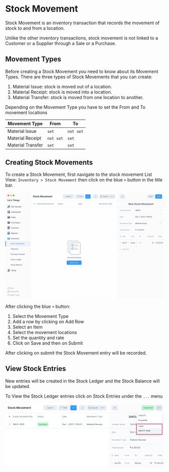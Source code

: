 # Stock Movement

Stock Movement is an inventory transaction that records the movement of stock to
and from a location.

Unlike the other inventory transactions, stock movement is not linked to a
Customer or a Supplier through a Sale or a Purchase.

## Movement Types

Before creating a Stock Movement you need to know about its Movement Types.
There are three types of Stock Movements that you can create:

1. Material Issue: stock is moved out of a location.
2. Material Receipt: stock is moved into a location.
3. Material Transfer: stock is moved from one location to another.

Depending on the Movement Type you have to set the From and To movement locations

| Movement Type     | From      | To        |
| ----------------- | --------- | --------- |
| Material Issue    | `set`     | `not set` |
| Material Receipt  | `not set` | `set`     |
| Material Transfer | `set`     | `set`     |

## Creating Stock Movements

To create a Stock Movement, first navigate to the stock movement List View:
`Inventory > Stock Movement` then click on the blue `+` button in the title bar.

![Stock Movement](./images//stock-movement.png)

After clicking the blue `+` button:

1. Select the Movement Type
2. Add a row by clicking on Add Row
3. Select an Item
4. Select the movement locations
5. Set the quantity and rate
6. Click on Save and then on Submit

After clicking on submit the Stock Movement entry will be recorded.

## View Stock Entries

New entries will be created in the Stock Ledger and the Stock Balance will be
updated.

To View the Stock Ledger entries click on Stock Entries under the `...` menu

![View Stock Entries](./images/view-stock-entries.png)
